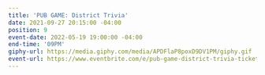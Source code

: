 ```yaml
---
title: 'PUB GAME: District Trivia'
date: 2021-09-27 20:15:00 -04:00
position: 9
event-date: 2022-05-19 19:00:00 -04:00
end-time: '09PM'
giphy-url: https://media.giphy.com/media/APDFlaP8poxD9DV1PM/giphy.gif
event-url: https://www.eventbrite.com/e/pub-game-district-trivia-tickets-329111259637
---
```


